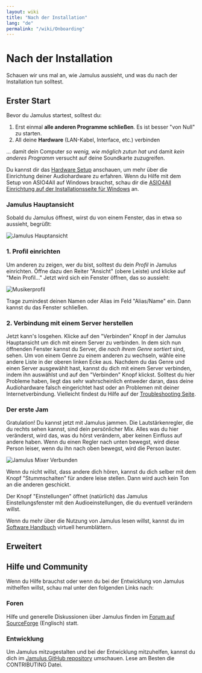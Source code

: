 ```yaml
---
layout: wiki
title: "Nach der Installation"
lang: "de"
permalink: "/wiki/Onboarding"
---
```

# Nach der Installation
Schauen wir uns mal an, wie Jamulus aussieht, und was du nach der Installation tun solltest.
## Erster Start
Bevor du Jamulus startest, solltest du:
1. Erst einmal **alle anderen Programme schließen**. Es ist besser "von Null" zu starten.
2. All deine **Hardware** (LAN-Kabel, Interface, etc.) verbinden

... damit dein Computer *so wenig, wie möglich zutun hat* und damit *kein anderes Programm* versucht auf deine Soundkarte zuzugreifen.

Du kannst dir das [Hardware Setup](Hardware-Setup) anschauen, um mehr über die Einrichtung deiner Audiohardware zu erfahren. Wenn du Hilfe mit dem Setup von ASIO4All auf Windows brauchst, schau dir die [ASIO4All Einrichtung auf der Installationsseite für Windows](Installation-for-Windows#asio4all-einrichten) an.

### Jamulus Hauptansicht
Sobald du Jamulus öffnest, wirst du von einem Fenster, das in etwa so aussieht, begrüßt:

![Jamulus Hauptansicht](https://user-images.githubusercontent.com/20726856/101957071-061b0500-3c01-11eb-988e-41aee5ba4766.png)

### 1. Profil einrichten
Um anderen zu zeigen, wer du bist, solltest du dein *Profil* in Jamulus einrichten. Öffne dazu den Reiter "Ansicht" (obere Leiste) und klicke auf "Mein Profil..."
Jetzt wird sich ein Fenster öffnen, das so aussieht:

![Musikerprofil](https://user-images.githubusercontent.com/20726856/101957184-4084a200-3c01-11eb-975d-54d2e9e897c9.png)

Trage zumindest deinen Namen oder Alias im Feld "Alias/Name" ein. Dann kannst du das Fenster schließen.

### 2. Verbindung mit einem Server herstellen
Jetzt kann's losgehen. Klicke auf den "Verbinden" Knopf in der Jamulus Hauptansicht um dich mit einem Server zu verbinden. In dem sich nun öffnenden Fenster kannst du Server, die *nach ihrem Genre sortiert* sind, sehen. Um von einem Genre zu einem anderen zu wechseln, wähle eine andere Liste in der oberen linken Ecke aus. Nachdem du das Genre und einen Server ausgewählt hast, kannst du dich mit einem Server verbinden, indem ihn auswählst und auf den "Verbinden" Knopf klickst. Solltest du hier Probleme haben, liegt das sehr wahrscheinlich entweder daran, dass deine Audiohardware falsch eingerichtet hast oder an Problemen mit deiner Internetverbindung. Vielleicht findest du Hilfe auf der [Troubleshooting Seite](Client-Troubleshooting).
### Der erste Jam
Gratulation! Du kannst jetzt mit Jamulus jammen. Die Lautstärkenregler, die du rechts sehen kannst, sind dein persönlicher Mix. Alles was du hier veränderst, wird das, was du hörst verändern, aber keinen Einfluss auf andere haben. Wenn du einen Regler nach unten bewegst, wird diese Person leiser, wenn du ihn nach oben bewegst, wird die Person lauter.

![Jamulus Mixer Verbunden](https://user-images.githubusercontent.com/20726856/101957396-a07b4880-3c01-11eb-849f-bb89cfb909d8.png)

Wenn du nicht willst, dass andere dich hören, kannst du dich selber mit dem Knopf "Stummschalten" für andere leise stellen. Dann wird auch kein Ton an die anderen geschickt.

Der Knopf "Einstellungen" öffnet (natürlich) das Jamulus Einstellungsfenster mit den Audioeinstellungen, die du eventuell verändern willst.

Wenn du mehr über die Nutzung von Jamulus lesen willst, kannst du im [Software Handbuch](Software-Manual) virtuell herumblättern.

## Erweitert
<!-- Natürlich kannst du sehr viel mehr mit Jamulus tun. Du könntest z.B. einen privaten Server aufsetzen, Online-Konzerte durchführen,... Guck dich einfach auf dieser Website um! Die Community veröffentlicht Anleitungen, Tipps und Tricks in der [knowledge base](/kb/)-->

## Hilfe und Community
Wenn du Hilfe brauchst oder wenn du bei der Entwicklung von Jamulus mithelfen willst, schau mal unter den folgenden Links nach:

### Foren
Hilfe und generelle Diskussionen über Jamulus finden im [Forum auf SourceForge](https://sourceforge.net/p/llcon/discussion/) (Englisch) statt.

### Entwicklung
Um Jamulus mitzugestalten und bei der Entwicklung mitzuhelfen, kannst du dich im [Jamulus GitHub repository](https://github.com/corrados/jamulus/) umschauen. Lese am Besten die CONTRIBUTING Datei.

<!-- Du kannst auch an dieser Dokumentation mithelfen. Schau dir das [Jamulus Website GitHub repository](https://github.com/jamulussoftware/jamuluswebsite) und die CONTRIBUTING Datei dort an. -->
